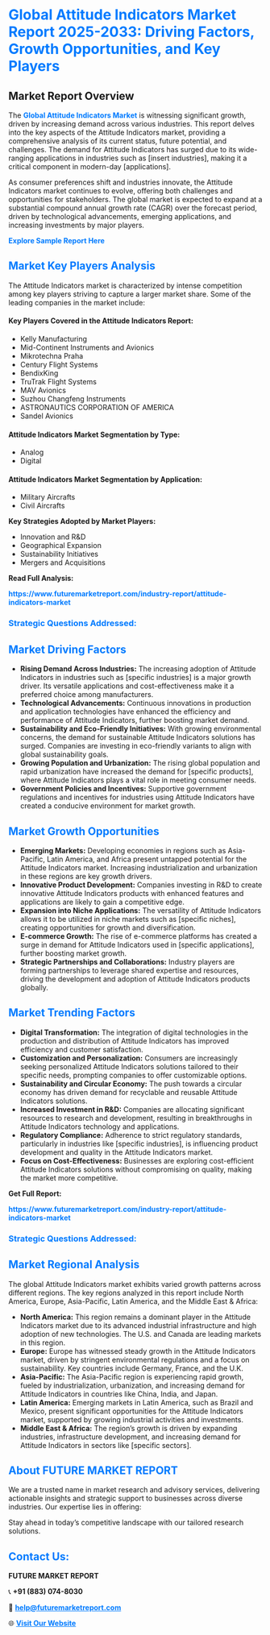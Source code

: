 <h1 style="color: #007BFF;">Global Attitude Indicators Market Report 2025-2033: Driving Factors, Growth Opportunities, and Key Players</h1>

<section id="overview">
<h2>Market Report Overview</h2>
<p>The <a href="https://www.futuremarketreport.com/industry-report/attitude-indicators-market" style="color: #007BFF; text-decoration: none;"><strong>Global Attitude Indicators Market</strong></a> is witnessing significant growth, driven by increasing demand across various industries. This report delves into the key aspects of the Attitude Indicators market, providing a comprehensive analysis of its current status, future potential, and challenges. The demand for Attitude Indicators has surged due to its wide-ranging applications in industries such as [insert industries], making it a critical component in modern-day [applications].</p>
<p>As consumer preferences shift and industries innovate, the Attitude Indicators market continues to evolve, offering both challenges and opportunities for stakeholders. The global market is expected to expand at a substantial compound annual growth rate (CAGR) over the forecast period, driven by technological advancements, emerging applications, and increasing investments by major players.</p>
</section>

<section id="overview">
<p><a href="https://www.futuremarketreport.com/request-sample/reportId=83124" style="color: #007BFF; text-decoration: none;"><strong>Explore Sample Report Here</strong></a></p>
</section>

<section id="key-players">
<h2 style="color: #007BFF;">Market Key Players Analysis</h2>
<p>The Attitude Indicators market is characterized by intense competition among key players striving to capture a larger market share. Some of the leading companies in the market include:</p>
<h4>Key Players Covered in the Attitude Indicators Report:</h4>
<ul><li>Kelly Manufacturing</li><li>Mid-Continent Instruments and Avionics</li><li>Mikrotechna Praha</li><li>Century Flight Systems</li><li>BendixKing</li><li>TruTrak Flight Systems</li><li>MAV Avionics</li><li>Suzhou Changfeng Instruments</li><li>ASTRONAUTICS CORPORATION OF AMERICA</li><li>Sandel Avionics</li></ul>
<h4>Attitude Indicators Market Segmentation by Type:</h4>
<ul><li>Analog</li><li>Digital</li></ul>

<h4>Attitude Indicators Market Segmentation by Application:</h4>
<ul><li>Military Aircrafts</li><li>Civil Aircrafts</li></ul>
<p><strong>Key Strategies Adopted by Market Players:</strong></p>
<ul>
<li>Innovation and R&D</li>
<li>Geographical Expansion</li>
<li>Sustainability Initiatives</li>
<li>Mergers and Acquisitions</li>
</ul>
</section>

<section>
<p><strong>Read Full Analysis: </strong></p><a href="https://www.futuremarketreport.com/industry-report/attitude-indicators-market" style="color: #007BFF; text-decoration: none;"><strong>https://www.futuremarketreport.com/industry-report/attitude-indicators-market</strong></a>
<h3 style="color: #007BFF;">Strategic Questions Addressed:</h3>
</section>

<section id="driving-factors">
<h2 style="color: #007BFF;">Market Driving Factors</h2>
<ul>
<li><strong>Rising Demand Across Industries:</strong> The increasing adoption of Attitude Indicators in industries such as [specific industries] is a major growth driver. Its versatile applications and cost-effectiveness make it a preferred choice among manufacturers.</li>
<li><strong>Technological Advancements:</strong> Continuous innovations in production and application technologies have enhanced the efficiency and performance of Attitude Indicators, further boosting market demand.</li>
<li><strong>Sustainability and Eco-Friendly Initiatives:</strong> With growing environmental concerns, the demand for sustainable Attitude Indicators solutions has surged. Companies are investing in eco-friendly variants to align with global sustainability goals.</li>
<li><strong>Growing Population and Urbanization:</strong> The rising global population and rapid urbanization have increased the demand for [specific products], where Attitude Indicators plays a vital role in meeting consumer needs.</li>
<li><strong>Government Policies and Incentives:</strong> Supportive government regulations and incentives for industries using Attitude Indicators have created a conducive environment for market growth.</li>
</ul>
</section>

<section id="growth-opportunities">
<h2 style="color: #007BFF;">Market Growth Opportunities</h2>
<ul>
<li><strong>Emerging Markets:</strong> Developing economies in regions such as Asia-Pacific, Latin America, and Africa present untapped potential for the Attitude Indicators market. Increasing industrialization and urbanization in these regions are key growth drivers.</li>
<li><strong>Innovative Product Development:</strong> Companies investing in R&D to create innovative Attitude Indicators products with enhanced features and applications are likely to gain a competitive edge.</li>
<li><strong>Expansion into Niche Applications:</strong> The versatility of Attitude Indicators allows it to be utilized in niche markets such as [specific niches], creating opportunities for growth and diversification.</li>
<li><strong>E-commerce Growth:</strong> The rise of e-commerce platforms has created a surge in demand for Attitude Indicators used in [specific applications], further boosting market growth.</li>
<li><strong>Strategic Partnerships and Collaborations:</strong> Industry players are forming partnerships to leverage shared expertise and resources, driving the development and adoption of Attitude Indicators products globally.</li>
</ul>
</section>

<section id="trending-factors">
<h2 style="color: #007BFF;">Market Trending Factors</h2>
<ul>
<li><strong>Digital Transformation:</strong> The integration of digital technologies in the production and distribution of Attitude Indicators has improved efficiency and customer satisfaction.</li>
<li><strong>Customization and Personalization:</strong> Consumers are increasingly seeking personalized Attitude Indicators solutions tailored to their specific needs, prompting companies to offer customizable options.</li>
<li><strong>Sustainability and Circular Economy:</strong> The push towards a circular economy has driven demand for recyclable and reusable Attitude Indicators solutions.</li>
<li><strong>Increased Investment in R&D:</strong> Companies are allocating significant resources to research and development, resulting in breakthroughs in Attitude Indicators technology and applications.</li>
<li><strong>Regulatory Compliance:</strong> Adherence to strict regulatory standards, particularly in industries like [specific industries], is influencing product development and quality in the Attitude Indicators market.</li>
<li><strong>Focus on Cost-Effectiveness:</strong> Businesses are exploring cost-efficient Attitude Indicators solutions without compromising on quality, making the market more competitive.</li>
</ul>
</section>

<section>
<p><strong>Get Full Report: </strong></p><a href="https://www.futuremarketreport.com/industry-report/attitude-indicators-market" style="color: #007BFF; text-decoration: none;"><strong>https://www.futuremarketreport.com/industry-report/attitude-indicators-market</strong></a>
<h3 style="color: #007BFF;">Strategic Questions Addressed:</h3>
</section>


<section id="regional-analysis">
<h2 style="color: #007BFF;">Market Regional Analysis</h2>
<p>The global Attitude Indicators market exhibits varied growth patterns across different regions. The key regions analyzed in this report include North America, Europe, Asia-Pacific, Latin America, and the Middle East & Africa:</p>
<ul>
<li><strong>North America:</strong> This region remains a dominant player in the Attitude Indicators market due to its advanced industrial infrastructure and high adoption of new technologies. The U.S. and Canada are leading markets in this region.</li>
<li><strong>Europe:</strong> Europe has witnessed steady growth in the Attitude Indicators market, driven by stringent environmental regulations and a focus on sustainability. Key countries include Germany, France, and the U.K.</li>
<li><strong>Asia-Pacific:</strong> The Asia-Pacific region is experiencing rapid growth, fueled by industrialization, urbanization, and increasing demand for Attitude Indicators in countries like China, India, and Japan.</li>
<li><strong>Latin America:</strong> Emerging markets in Latin America, such as Brazil and Mexico, present significant opportunities for the Attitude Indicators market, supported by growing industrial activities and investments.</li>
<li><strong>Middle East & Africa:</strong> The region’s growth is driven by expanding industries, infrastructure development, and increasing demand for Attitude Indicators in sectors like [specific sectors].</li>
</ul>
</section>

<footer>
<h2 style="color: #007BFF;">About FUTURE MARKET REPORT</h2>
<p>We are a trusted name in market research and advisory services, delivering actionable insights and strategic support to businesses across diverse industries. Our expertise lies in offering:</p>

<p>Stay ahead in today’s competitive landscape with our tailored research solutions.</p>

<h2 style="color: #007BFF;">Contact Us:</h2>
<p><strong>FUTURE MARKET REPORT</strong></p>
<p>📞 <strong>+91 (883) 074-8030</strong></p>
<p>📧 <strong><a href="mailto:help@futuremarketreport.com" style="color: #007BFF;">help@futuremarketreport.com</a></strong></p>
<p>🌐 <strong><a href="https://www.futuremarketreport.com/" style="color: #007BFF;">Visit Our Website</a></strong></p>
</footer>